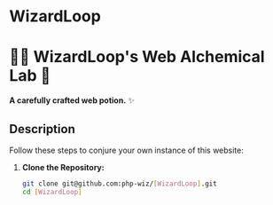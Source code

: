 # WizardLoop

# 🧙‍♂️ WizardLoop's Web Alchemical Lab 🧪
**A carefully crafted web potion.** ✨

## Description

Follow these steps to conjure your own instance of this website:

1.  **Clone the Repository:**

    ```bash
    git clone git@github.com:php-wiz/[WizardLoop].git
    cd [WizardLoop]
    
